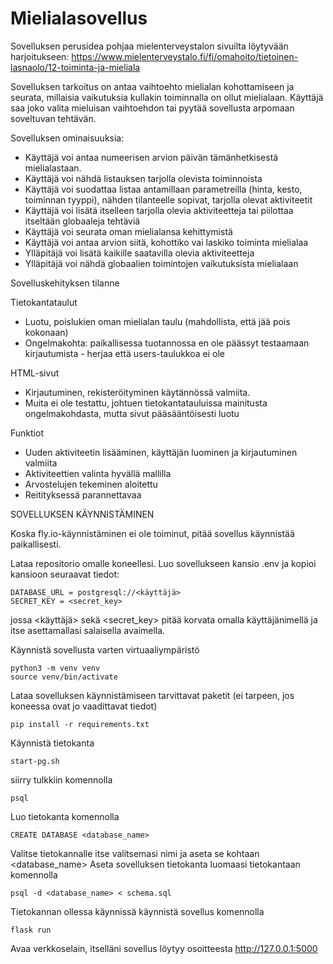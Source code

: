 # Mielialasovellus

Sovelluksen perusidea pohjaa mielenterveystalon sivuilta löytyvään harjoitukseen: https://www.mielenterveystalo.fi/fi/omahoito/tietoinen-lasnaolo/12-toiminta-ja-mieliala

Sovelluksen tarkoitus on antaa vaihtoehto mielialan kohottamiseen ja seurata, millaisia vaikutuksia kullakin toiminnalla on ollut mielialaan. Käyttäjä saa joko valita mieluisan vaihtoehdon tai pyytää sovellusta arpomaan soveltuvan tehtävän. 

Sovelluksen ominaisuuksia: 
- Käyttäjä voi antaa numeerisen arvion päivän tämänhetkisestä mielialastaan. 
- Käyttäjä voi nähdä listauksen tarjolla olevista toiminnoista
- Käyttäjä voi suodattaa listaa antamillaan parametreilla (hinta, kesto, toiminnan tyyppi), nähden tilanteelle sopivat, tarjolla olevat aktiviteetit
- Käyttäjä voi lisätä itselleen tarjolla olevia aktiviteetteja tai piilottaa itseltään globaaleja tehtäviä
- Käyttäjä voi seurata oman mielialansa kehittymistä
- Käyttäjä voi antaa arvion siitä, kohottiko vai laskiko toiminta mielialaa
- Ylläpitäjä voi lisätä kaikille saatavilla olevia aktiviteetteja
- Ylläpitäjä voi nähdä globaalien toimintojen vaikutuksista mielialaan

Sovelluskehityksen tilanne

Tietokantataulut
- Luotu, poislukien oman mielialan taulu (mahdollista, että jää pois kokonaan)
- Ongelmakohta: paikallisessa tuotannossa en ole päässyt testaamaan kirjautumista - herjaa että users-taulukkoa ei ole

HTML-sivut
- Kirjautuminen, rekisteröityminen käytännössä valmiita. 
- Muita ei ole testattu, johtuen tietokantatauluissa mainitusta ongelmakohdasta, mutta sivut pääsääntöisesti luotu

Funktiot
- Uuden aktiviteetin lisääminen, käyttäjän luominen ja kirjautuminen valmiita
- Aktiviteettien valinta hyvällä mallilla
- Arvostelujen tekeminen aloitettu
- Reitityksessä parannettavaa


SOVELLUKSEN KÄYNNISTÄMINEN 

Koska fly.io-käynnistäminen ei ole toiminut, pitää sovellus käynnistää paikallisesti. 

Lataa repositorio omalle koneellesi. Luo sovellukseen kansio .env ja kopioi kansioon seuraavat tiedot: 

```
DATABASE_URL = postgresql://<käyttäjä>
SECRET_KEY = <secret_key>
```

jossa <käyttäjä> sekä <secret_key> pitää korvata omalla käyttäjänimellä ja itse asettamallasi salaisella avaimella.

Käynnistä sovellusta varten virtuaaliympäristö

```
python3 -m venv venv
source venv/bin/activate
```

Lataa sovelluksen käynnistämiseen tarvittavat paketit (ei tarpeen, jos koneessa ovat jo vaadittavat tiedot)
```
pip install -r requirements.txt
```
Käynnistä tietokanta

```
start-pg.sh
```
siirry tulkkiin komennolla

```
psql
```

Luo tietokanta komennolla

```
CREATE DATABASE <database_name>
```

Valitse tietokannalle itse valitsemasi nimi ja aseta se kohtaan <database_name>
Aseta sovelluksen tietokanta luomaasi tietokantaan komennolla

```
psql -d <database_name> < schema.sql
```

Tietokannan ollessa käynnissä käynnistä sovellus komennolla

```
flask run 
```

Avaa verkkoselain, itselläni sovellus löytyy osoitteesta http://127.0.0.1:5000
